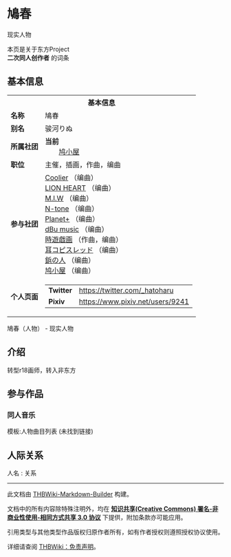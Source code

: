 # 鳩春

<!-- source html: G:\repos\THBWiki-Markdown-Builder\THBWikiMarkdown\Temp\main\0\0a\ns0%3A%E9%B3%A9%E6%98%A5.html -->

现实人物

本页是关于东方Project  
 **二次同人创作者** 的词条

## 基本信息

<table><tbody><tr><th colspan="3">基本信息</th></tr><tr><td class="label"><b>名称</b></td><td> 鳩春 </td></tr><tr><td class="label"><b>别名</b></td><td>骏河りぬ</td></tr><tr><td class="label"><b>所属社团</b></td><td><b>当前</b><div style="margin-left:2em;"><a href="./鸠小屋.md" title="鸠小屋">鸠小屋</a></div></td></tr><tr><td class="label"><b>职位</b></td><td>主催，插画，作曲，编曲</td></tr><tr><td class="label"><b>参与社团</b></td><td><a href="./Coolier.md" title="Coolier">Coolier</a> （编曲）<br><a href="./LION_HEART.md" title="LION HEART">LION HEART</a> （编曲）<br><a href="./M.I.W.md" title="M.I.W">M.I.W</a> （编曲）<br><a href="./N-tone.md" title="N-tone">N-tone</a> （编曲）<br><a href="./Planet+.md" title="Planet+">Planet+</a> （编曲）<br><a href="./dBu_music.md" title="dBu music">dBu music</a> （编曲）<br><a href="./時遊戯画.md" title="時遊戯画">時遊戯画</a> （作曲，编曲）<br><a href="/index.php?title=%E8%80%B3%E3%82%B3%E3%83%94%E3%82%B9%E3%83%AC%E3%83%83%E3%83%89&amp;action=edit&amp;redlink=1" class="new" title="耳コピスレッド（页面不存在）">耳コピスレッド</a> （编曲）<br><a href="./鋲の人.md" title="鋲の人">鋲の人</a> （编曲）<br><a href="./鸠小屋.md" title="鸠小屋">鸠小屋</a> （编曲）</td></tr><tr><td class="label"><b>个人页面</b></td><td><table border="0" cellspacing="0" cellpadding="0"><tbody><tr><td><b>Twitter</b></td><td><a rel="nofollow" class="external free" href="https://twitter.com/_hatoharu">https://twitter.com/_hatoharu</a></td></tr><tr><td><b>Pixiv</b></td><td><a rel="nofollow" class="external free" href="https://www.pixiv.net/users/9241">https://www.pixiv.net/users/9241</a></td></tr></tbody></table></td></tr></tbody></table>

鳩春（人物） - 现实人物

## 介绍
  
转型r18画师，转入非东方
  


## 参与作品

### 同人音乐
  
模板:人物曲目列表 (未找到链接)
  


## 人际关系
人名
: 关系





---

此文档由 [THBWiki-Markdown-Builder](https://github.com/Delsin-Yu/THBWiki-Markdown-Builder) 构建。

文档中的所有内容除特殊注明外，均在 [**知识共享(Creative Commons) 署名-非商业性使用-相同方式共享 3.0 协议**](https://creativecommons.org/licenses/by-sa/3.0/deed.zh-hans) 下提供，附加条款亦可能应用。

引用类型与其他类型作品版权归原作者所有，如有作者授权则遵照授权协议使用。

详细请查阅 [THBWiki：免责声明](https://thbwiki.cc/THBWiki:%E5%85%8D%E8%B4%A3%E5%A3%B0%E6%98%8E)。

